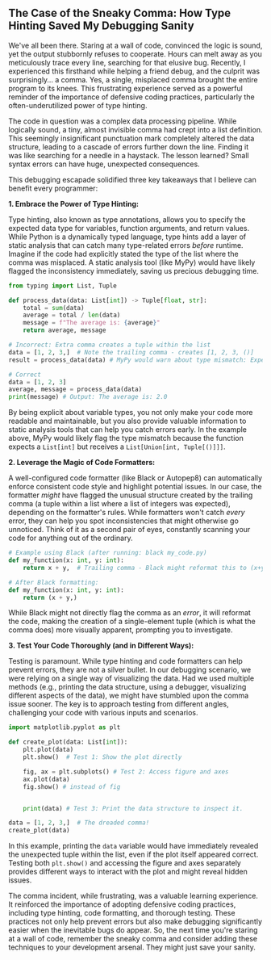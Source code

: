 ## The Case of the Sneaky Comma: How Type Hinting Saved My Debugging Sanity

We've all been there. Staring at a wall of code, convinced the logic is sound, yet the output stubbornly refuses to cooperate.  Hours can melt away as you meticulously trace every line, searching for that elusive bug.  Recently, I experienced this firsthand while helping a friend debug, and the culprit was surprisingly… a comma.  Yes, a single, misplaced comma brought the entire program to its knees.  This frustrating experience served as a powerful reminder of the importance of defensive coding practices, particularly the often-underutilized power of type hinting.

The code in question was a complex data processing pipeline.  While logically sound, a tiny, almost invisible comma had crept into a list definition.  This seemingly insignificant punctuation mark completely altered the data structure, leading to a cascade of errors further down the line.  Finding it was like searching for a needle in a haystack.  The lesson learned?  Small syntax errors can have huge, unexpected consequences.

This debugging escapade solidified three key takeaways that I believe can benefit every programmer:

**1. Embrace the Power of Type Hinting:**

Type hinting, also known as type annotations, allows you to specify the expected data type for variables, function arguments, and return values.  While Python is a dynamically typed language, type hints add a layer of static analysis that can catch many type-related errors *before* runtime.  Imagine if the code had explicitly stated the type of the list where the comma was misplaced.  A static analysis tool (like MyPy) would have likely flagged the inconsistency immediately, saving us precious debugging time.

```python
from typing import List, Tuple

def process_data(data: List[int]) -> Tuple[float, str]:
    total = sum(data)
    average = total / len(data)
    message = f"The average is: {average}"
    return average, message

# Incorrect: Extra comma creates a tuple within the list
data = [1, 2, 3,]  # Note the trailing comma - creates [1, 2, 3, ()]
result = process_data(data) # MyPy would warn about type mismatch: Expected List[int], got List[Union[int, Tuple[()]]]

# Correct
data = [1, 2, 3]
average, message = process_data(data)
print(message) # Output: The average is: 2.0
```

By being explicit about variable types, you not only make your code more readable and maintainable, but you also provide valuable information to static analysis tools that can help you catch errors early.  In the example above, MyPy would likely flag the type mismatch because the function expects a `List[int]` but receives a `List[Union[int, Tuple[()]]]`.

**2. Leverage the Magic of Code Formatters:**

A well-configured code formatter (like Black or Autopep8) can automatically enforce consistent code style and highlight potential issues.  In our case, the formatter *might* have flagged the unusual structure created by the trailing comma (a tuple within a list where a list of integers was expected), depending on the formatter's rules.  While formatters won't catch *every* error, they can help you spot inconsistencies that might otherwise go unnoticed.  Think of it as a second pair of eyes, constantly scanning your code for anything out of the ordinary.

```python
# Example using Black (after running: black my_code.py)
def my_function(x: int, y: int):
    return x + y,  # Trailing comma - Black might reformat this to (x+y,) making the tuple creation more obvious.

# After Black formatting:
def my_function(x: int, y: int):
    return (x + y,)
```

While Black might not directly flag the comma as an *error*, it will reformat the code, making the creation of a single-element tuple (which is what the comma does) more visually apparent, prompting you to investigate.

**3. Test Your Code Thoroughly (and in Different Ways):**

Testing is paramount.  While type hinting and code formatters can help prevent errors, they are not a silver bullet.  In our debugging scenario, we were relying on a single way of visualizing the data.  Had we used multiple methods (e.g., printing the data structure, using a debugger, visualizing different aspects of the data), we might have stumbled upon the comma issue sooner.  The key is to approach testing from different angles, challenging your code with various inputs and scenarios.

```python
import matplotlib.pyplot as plt

def create_plot(data: List[int]):
    plt.plot(data)
    plt.show()  # Test 1: Show the plot directly

    fig, ax = plt.subplots() # Test 2: Access figure and axes
    ax.plot(data)
    fig.show() # instead of fig


    print(data) # Test 3: Print the data structure to inspect it.

data = [1, 2, 3,]  # The dreaded comma!
create_plot(data)
```

In this example, printing the `data` variable would have immediately revealed the unexpected tuple within the list, even if the plot itself appeared correct.  Testing both `plt.show()` and accessing the figure and axes separately provides different ways to interact with the plot and might reveal hidden issues.

The comma incident, while frustrating, was a valuable learning experience.  It reinforced the importance of adopting defensive coding practices, including type hinting, code formatting, and thorough testing.  These practices not only help prevent errors but also make debugging significantly easier when the inevitable bugs do appear.  So, the next time you're staring at a wall of code, remember the sneaky comma and consider adding these techniques to your development arsenal.  They might just save your sanity.
